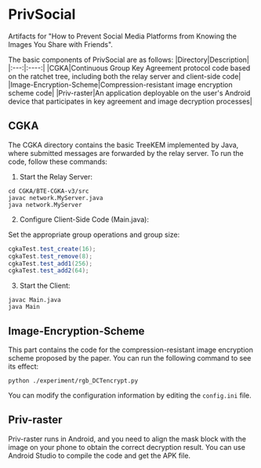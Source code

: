 # PrivSocial
Artifacts for "How to Prevent Social Media Platforms from Knowing the Images You Share with Friends".

The basic components of PrivSocial are as follows:
|Directory|Description|
|:---:|:----:|
|CGKA|Continuous Group Key Agreement protocol code based on the ratchet tree, including both the relay server and client-side code|
|Image-Encryption-Scheme|Compression-resistant image encryption scheme code|
|Priv-raster|An application deployable on the user's Android device that participates in key agreement and image decryption processes|

## CGKA
The CGKA directory contains the basic TreeKEM implemented by Java, where submitted messages are forwarded by the relay server. 
To run the code, follow these commands:
1. Start the Relay Server:
```
cd CGKA/BTE-CGKA-v3/src
javac network.MyServer.java
java network.MyServer
```

2. Configure Client-Side Code (Main.java):

Set the appropriate group operations and group size:
```java
cgkaTest.test_create(16);
cgkaTest.test_remove(8);
cgkaTest.test_add1(256);
cgkaTest.test_add2(64);
```

3. Start the Client:
```
javac Main.java
java Main
```


## Image-Encryption-Scheme
This part contains the code for the compression-resistant image encryption scheme proposed by the paper. You can run the following command to see its effect:
```
python ./experiment/rgb_DCTencrypt.py
```
You can modify the configuration information by editing the `config.ini` file.


## Priv-raster
Priv-raster runs in Android, and you need to align the mask block with the image on your phone to obtain the correct decryption result. You can use Android Studio to compile the code and get the APK file.
